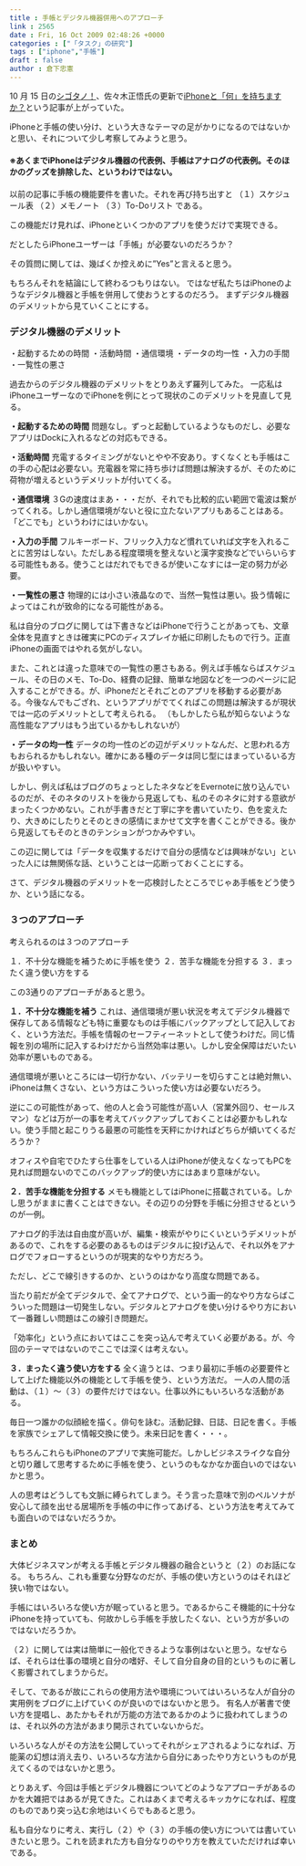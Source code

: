 ```yaml
---
title : 手帳とデジタル機器併用へのアプローチ
link : 2565
date : Fri, 16 Oct 2009 02:48:26 +0000
categories : ["「タスク」の研究"]
tags : ["iphone","手帳"]
draft : false
author : 倉下忠憲
---
```


10 月 15 日の<a href="http://cyblog.jp/">シゴタノ！</a>、佐々木正悟氏の更新で<a href="http://cyblog.jp/modules/weblogs/2474">iPhoneと「何」を持ちますか？</a>という記事が上がっていた。

iPhoneと手帳の使い分け、という大きなテーマの足がかりになるのではないかと思い、それについて少し考察してみようと思う。
<h4>※あくまでiPhoneはデジタル機器の代表例、手帳はアナログの代表例。そのほかのグッズを排除した、というわけではない。</h4>
以前の記事に手帳の機能要件を書いた。それを再び持ち出すと
（１）スケジュール表
（２）メモノート
（３）To-Doリスト
である。

この機能だけ見れば、iPhoneといくつかのアプリを使うだけで実現できる。

だとしたらiPhoneユーザーは「手帳」が必要ないのだろうか？

その質問に関しては、幾ばくか控えめに”Yes”と言えると思う。

もちろんそれを結論にして終わるつもりはない。
ではなぜ私たちはiPhoneのようなデジタル機器と手帳を併用して使おうとするのだろう。
まずデジタル機器のデメリットから見ていくことにする。
<h3>デジタル機器のデメリット</h3>
・起動するための時間
・活動時間
・通信環境
・データの均一性
・入力の手間
・一覧性の悪さ

過去からのデジタル機器のデメリットをとりあえず羅列してみた。
一応私はiPhoneユーザーなのでiPhoneを例にとって現状のこのデメリットを見直して見る。

<strong>・起動するための時間</strong>
問題なし。ずっと起動しているようなものだし、必要なアプリはDockに入れるなどの対応もできる。

<strong>・活動時間</strong>
充電するタイミングがないとやや不安あり。すくなくとも手帳はこの手の心配は必要ない。充電器を常に持ち歩けば問題は解決するが、そのために荷物が増えるというデメリットが付いてくる。

<strong>・通信環境</strong>
３Gの速度はまあ・・・だが、それでも比較的広い範囲で電波は繋がってくれる。しかし通信環境がないと役に立たないアプリもあることはある。「どこでも」というわけにはいかない。

<strong>・入力の手間</strong>
フルキーボード、フリック入力など慣れていれば文字を入れることに苦労はしない。ただしある程度環境を整えないと漢字変換などでいらいらする可能性もある。使うことはだれでもできるが使いこなすには一定の努力が必要。

<strong>・一覧性の悪さ</strong>
物理的には小さい液晶なので、当然一覧性は悪い。扱う情報によってはこれが致命的になる可能性がある。

私は自分のブログに関しては下書きなどはiPhoneで行うことがあっても、文章全体を見直すときは確実にPCのディスプレイか紙に印刷したもので行う。正直iPhoneの画面ではやれる気がしない。

また、これとは違った意味での一覧性の悪さもある。例えば手帳ならばスケジュール、その日のメモ、To-Do、経費の記録、簡単な地図などを一つのページに記入することができる。が、iPhoneだとそれごとのアプリを移動する必要がある。今後なんでもござれ、というアプリがでてくればこの問題は解決するが現状では一応のデメリットとして考えられる。
（もしかしたら私が知らないような高性能なアプリはもう出ているかもしれないが）

<strong>・データの均一性</strong>
データの均一性のどの辺がデメリットなんだ、と思われる方もおられるかもしれない。確かにある種のデータは同じ型にはまっているいる方が扱いやすい。

しかし、例えば私はブログのちょっとしたネタなどをEvernoteに放り込んでいるのだが、そのネタのリストを後から見返しても、私のそのネタに対する意欲がまったくつかめない。これが手書きだと丁寧に字を書いていたり、色を変えたり、大きめにしたりとそのときの感情にまかせて文字を書くことができる。後から見返してもそのときのテンションがつかみやすい。

この辺に関しては「データを収集するだけで自分の感情などは興味がない」といった人には無関係な話、ということは一応断っておくことにする。

さて、デジタル機器のデメリットを一応検討したところでじゃあ手帳をどう使うか、という話になる。
<h3>３つのアプローチ</h3>
考えられるのは３つのアプローチ

１．不十分な機能を補うために手帳を使う
２．苦手な機能を分担する
３．まったく違う使い方をする

この3通りのアプローチがあると思う。

<strong>１．不十分な機能を補う</strong>
これは、通信環境が悪い状況を考えてデジタル機器で保存してある情報なども特に重要なものは手帳にバックアップとして記入しておく、という方法だ。手帳を情報のセーフティーネットとして使うわけだ。同じ情報を別の場所に記入するわけだから当然効率は悪い。しかし安全保障はだいたい効率が悪いものである。

通信環境が悪いところには一切行かない、バッテリーを切らすことは絶対無い、iPhoneは無くさない、という方はこういった使い方は必要ないだろう。

逆にこの可能性があって、他の人と会う可能性が高い人（営業外回り、セールスマン）などは万が一の事を考えてバックアップしておくことは必要かもしれない。使う手間と起こりうる最悪の可能性を天秤にかければどちらが傾いてくるだろうか？

オフィスや自宅でひたすら仕事をしている人はiPhoneが使えなくなってもPCを見れば問題ないのでこのバックアップ的使い方にはあまり意味がない。

<strong>２．苦手な機能を分担する</strong>
メモも機能としてはiPhoneに搭載されている。しかし思うがままに書くことはできない。その辺りの分野を手帳に分担させるというのが一例。

アナログ的手法は自由度が高いが、編集・検索がやりにくいというデメリットがあるので、これをする必要のあるものはデジタルに投げ込んで、それ以外をアナログでフォローするというのが現実的なやり方だろう。

ただし、どこで線引きするのか、というのはかなり高度な問題である。

当たり前だが全てデジタルで、全てアナログで、という画一的なやり方ならばこういった問題は一切発生しない。デジタルとアナログを使い分けるやり方において一番難しい問題はこの線引き問題だ。

「効率化」という点においてはここを突っ込んで考えていく必要がある。が、今回のテーマではないのでここでは深くは考えない。

<strong>３．まったく違う使い方をする</strong>
全く違うとは、つまり最初に手帳の必要要件として上げた機能以外の機能として手帳を使う、という方法だ。
一人の人間の活動は、（１）～（３）の要件だけではない。仕事以外にもいろいろな活動がある。

毎日一つ誰かの似顔絵を描く。俳句を詠む。活動記録、日誌、日記を書く。手帳を家族でシェアして情報交換に使う。未来日記を書く・・・。

もちろんこれらもiPhoneのアプリで実施可能だ。しかしビジネスライクな自分と切り離して思考するために手帳を使う、というのもなかなか面白いのではないかと思う。

人の思考はどうしても文脈に縛られてしまう。そう言った意味で別のペルソナが安心して顔を出せる居場所を手帳の中に作ってあげる、という方法を考えてみても面白いのではないだろうか。
<h3>まとめ</h3>
大体ビジネスマンが考える手帳とデジタル機器の融合というと（２）のお話になる。
もちろん、これも重要な分野なのだが、手帳の使い方というのはそれほど狭い物ではない。

手帳にはいろいろな使い方が眠っていると思う。であるからこそ機能的に十分なiPhoneを持っていても、何故かしら手帳を手放したくない、という方が多いのではないだろうか。

（２）に関しては実は簡単に一般化できるような事例はないと思う。なぜならば、それらは仕事の環境と自分の嗜好、そして自分自身の目的というものに著しく影響されてしまうからだ。

そして、であるが故にこれらの使用方法や環境についてはいろいろな人が自分の実用例をブログに上げていくのが良いのではないかと思う。
有名人が著書で使い方を提唱し、あたかもそれが万能の方法であるかのように扱われてしまうのは、それ以外の方法があまり開示されていないからだ。

いろいろな人がその方法を公開していってそれがシェアされるようになれば、万能薬の幻想は消え去り、いろいろな方法から自分にあったやり方というものが見えてくるのではないかと思う。

とりあえず、今回は手帳とデジタル機器についてどのようなアプローチがあるのかを大雑把ではあるが見てきた。これはあくまで考えるキッカケになれば、程度のものであり突っ込む余地はいくらでもあると思う。

私も自分なりに考え、実行し（２）や（３）の手帳の使い方については書いていきたいと思う。これを読まれた方も自分なりのやり方を教えていただければ幸いである。